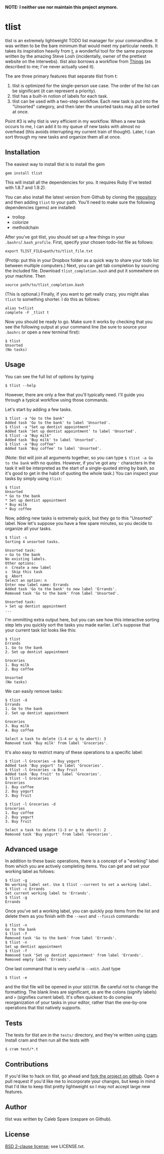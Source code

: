 **NOTE: I neither use nor maintain this project anymore.**

tlist
=====

tlist is an extremely lightweight TODO list manager for your commandline. It was written to be the bare
minimum that would meet my particular needs. It takes its inspiration heavily from
[t](http://stevelosh.com/projects/t/), a wonderful tool for the same purpose written by the amazing Steve Losh
(incidentally, owner of the prettiest website on the interwebs). tlist also borrows a workflow from
[Things](http://culturedcode.com/things/) (as described to me; I've never actually used it).

The are three primary features that separate tlist from t:

1. tlist is optimized for the single-person use case. The order of the list can be significant (it can
   represent a priority).
2. tlist has a built-in notion of labels for each task.
3. tlist can be used with a two-step workflow. Each new task is put into the "Unsorted" category, and then
   later the unsorted tasks may all be sorted at once.

Point #3 is why tlist is very efficient in my workflow. When a new task occurs to me, I can add it to my queue
of new tasks with almost no overhead (this avoids interrupting my current train of thought). Later, I can sort
through my new tasks and organize them all at once.

Installation
------------

The easiest way to install tlist is to install the gem

    gem install tlist

This will install all the dependencies for you. It requires Ruby (I've tested with 1.8.7 and 1.9.2).

You can also install the latest version from Github by cloning the
[repository](https://github.com/cespare/tlist) and then adding `tlist` to your path. You'll need to make sure
the following dependencies (gems) are installed:

* trollop
* colorize
* methodchain

After you've got tlist, you should set up a few things in your `.bashrc`/`.bash_profile`. First, specify your
chosen todo-list file as follows:

    export TLIST_FILE=path/to/tlist_file.txt

(Protip: put this in your Dropbox folder as a quick way to share your todo list between multiple computers.)
Next, you can get tab completion by sourcing the included file. Download `tlist_completion.bash` and put it
somewhere on your machine. Then

    source path/to/tlist_completion.bash

(This is optional.) Finally, if you want to get really crazy, you might alias `tlist` to something shorter. I
do this as follows:

    alias t=tlist
    complete -F _tlist t

Now you should be ready to go. Make sure it works by checking that you see the following output at your
command line (be sure to source your `.bashrc` or open a new terminal first):

    $ tlist
    Unsorted
    (No tasks)

Usage
-----

You can see the full list of options by typing

    $ tlist --help

However, there are only a few that you'll typically need. I'll guide you through a typical workflow using
those commands.

Let's start by adding a few tasks.

    $ tlist -a "Go to the bank"
    Added task 'Go to the bank' to label 'Unsorted'.
    $ tlist -a "Set up dentist appointment"
    Added task 'Set up dentist appointment' to label 'Unsorted'.
    $ tlist -a "Buy milk"
    Added task 'Buy milk' to label 'Unsorted'.
    $ tlist -a "Buy coffee"
    Added task 'Buy coffee' to label 'Unsorted'.

(Note: tlist will join all arguments together, so you can type `$ tlist -a Go to the bank` with no quotes.
However, if you've got any `'` characters in the task it will be interpreted as the start of a single-quoted
string by bash, so it's good to get in the habit of quoting the whole task.) You can inspect your tasks by
simply using `tlist`:

    $ tlist
    Unsorted
    * Go to the bank
    * Set up dentist appointment
    * Buy milk
    * Buy coffee

Now, adding new tasks is extremely quick, but they go to this "Unsorted" label. Now let's suppose you have a
few spare minutes, so you decide to organize all your tasks.

    $ tlist -s
    Sorting 4 unsorted tasks.

    Unsorted task:
    > Go to the bank
    No existing labels.
    Other options:
    n  Create a new label
    s  Skip this task
    q  Abort
    Select an option: n
    Enter new label name: Errands
    Added task 'Go to the bank' to new label 'Errands'.
    Removed task 'Go to the bank' from label 'Unsorted'.

    Unsorted task:
    > Set up dentist appointment
    ...

I'm ommitting extra output here, but you can see how this interactive sorting step lets you quickly sort the
tasks you made earlier. Let's suppose that your current task list looks like this:

    $ tlist
    Errands
    1. Go to the bank
    2. Set up dentist appointment

    Groceries
    1. Buy milk
    2. Buy coffee

    Unsorted
    (No tasks)

We can easily remove tasks:

    $ tlist -d
    Errands
    1. Go to the bank
    2. Set up dentist appointment

    Groceries
    3. Buy milk
    4. Buy coffee

    Select a task to delete (1-4 or q to abort): 3
    Removed task 'Buy milk' from label 'Groceries'.

It's also easy to restrict many of these operations to a specific label:

    $ tlist -l Groceries -a Buy yogurt
    Added task 'Buy yogurt' to label 'Groceries'.
    $ tlist -l Groceries -a Buy fruit
    Added task 'Buy fruit' to label 'Groceries'.
    $ tlist -l Groceries
    Groceries
    1. Buy coffee
    2. Buy yogurt
    3. Buy fruit

    $ tlist -l Groceries -d
    Groceries
    1. Buy coffee
    2. Buy yogurt
    3. Buy fruit

    Select a task to delete (1-3 or q to abort): 2
    Removed task 'Buy yogurt' from label 'Groceries'.

Advanced usage
--------------

In addition to these basic operations, there is a concept of a "working" label from which you are actively
completing items. You can get and set your working label as follows:

    $ tlist -g
    No working label set. Use $ tlist --current to set a working label.
    $ tlist -c Errands
    Set current working label to 'Errands'.
    $ tlist -g
    Errands

Once you've set a working label, you can quickly pop items from the list and delete them as you finish with
the `--next` and `--finish` commands:

    $ tlist -n
    Go to the bank
    $ tlist -f
    Removed task 'Go to the bank' from label 'Errands'.
    $ tlist -n
    Set up dentist appointment
    $ tlist -f
    Removed task 'Set up dentist appointment' from label 'Errands'.
    Removed empty label 'Errands'.

One last command that is very useful is `--edit`. Just type

    $ tlist -e

and the tlist file will be opened in your `$EDITOR`. Be careful not to change the formatting. The blank lines
are significant, as are the colons (signify labels) and `>` (signifies current label). It's often quickest to
do complex reorganization of your tasks in your editor, rather than the one-by-one operations that tlist
natively supports.

Tests
-----

The tests for tlist are in the `tests/` directory, and they're written using
[cram](https://bitheap.org/cram/). Install cram and then run all the tests with

    $ cram test/*.t

Contributions
-------------

If you'd like to hack on tlist, go ahead and [fork the project on github](https://github.com/cespare/tlist).
Open a pull request if you'd like me to incorporate your changes, but keep in mind that I'd like to keep tlist
pretty lightweight so I may not accept large new features.

Author
------

tlist was written by Caleb Spare (cespare on Github).

License
-------

[BSD 2-clause license](http://opensource.org/licenses/bsd-license.php); see LICENSE.txt.
